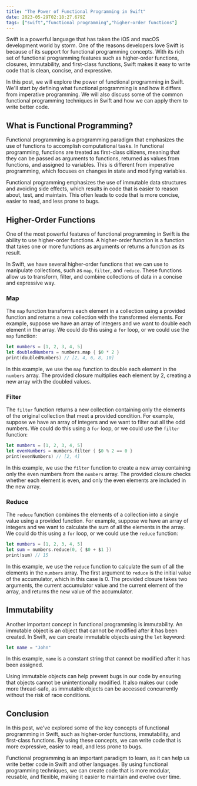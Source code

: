 ```yaml
---
title: "The Power of Functional Programming in Swift"
date: 2023-05-29T02:18:27.679Z
tags: ["swift","functional programming","higher-order functions"]
---
```



Swift is a powerful language that has taken the iOS and macOS development world by storm. One of the reasons developers love Swift is because of its support for functional programming concepts. With its rich set of functional programming features such as higher-order functions, closures, immutability, and first-class functions, Swift makes it easy to write code that is clean, concise, and expressive.

In this post, we will explore the power of functional programming in Swift. We'll start by defining what functional programming is and how it differs from imperative programming. We will also discuss some of the common functional programming techniques in Swift and how we can apply them to write better code.

## What is Functional Programming?

Functional programming is a programming paradigm that emphasizes the use of functions to accomplish computational tasks. In functional programming, functions are treated as first-class citizens, meaning that they can be passed as arguments to functions, returned as values from functions, and assigned to variables. This is different from imperative programming, which focuses on changes in state and modifying variables.

Functional programming emphasizes the use of immutable data structures and avoiding side effects, which results in code that is easier to reason about, test, and maintain. This often leads to code that is more concise, easier to read, and less prone to bugs.

## Higher-Order Functions

One of the most powerful features of functional programming in Swift is the ability to use higher-order functions. A higher-order function is a function that takes one or more functions as arguments or returns a function as its result.

In Swift, we have several higher-order functions that we can use to manipulate collections, such as `map`, `filter`, and `reduce`. These functions allow us to transform, filter, and combine collections of data in a concise and expressive way.

### Map

The `map` function transforms each element in a collection using a provided function and returns a new collection with the transformed elements. For example, suppose we have an array of integers and we want to double each element in the array. We could do this using a `for` loop, or we could use the `map` function:

```swift
let numbers = [1, 2, 3, 4, 5]
let doubledNumbers = numbers.map { $0 * 2 }
print(doubledNumbers) // [2, 4, 6, 8, 10]
```

In this example, we use the `map` function to double each element in the `numbers` array. The provided closure multiplies each element by 2, creating a new array with the doubled values.

### Filter

The `filter` function returns a new collection containing only the elements of the original collection that meet a provided condition. For example, suppose we have an array of integers and we want to filter out all the odd numbers. We could do this using a `for` loop, or we could use the `filter` function:

```swift
let numbers = [1, 2, 3, 4, 5]
let evenNumbers = numbers.filter { $0 % 2 == 0 }
print(evenNumbers) // [2, 4]
```

In this example, we use the `filter` function to create a new array containing only the even numbers from the `numbers` array. The provided closure checks whether each element is even, and only the even elements are included in the new array.

### Reduce

The `reduce` function combines the elements of a collection into a single value using a provided function. For example, suppose we have an array of integers and we want to calculate the sum of all the elements in the array. We could do this using a `for` loop, or we could use the `reduce` function:

```swift
let numbers = [1, 2, 3, 4, 5]
let sum = numbers.reduce(0, { $0 + $1 })
print(sum) // 15
```

In this example, we use the `reduce` function to calculate the sum of all the elements in the `numbers` array. The first argument to `reduce` is the initial value of the accumulator, which in this case is 0. The provided closure takes two arguments, the current accumulator value and the current element of the array, and returns the new value of the accumulator.

## Immutability

Another important concept in functional programming is immutability. An immutable object is an object that cannot be modified after it has been created. In Swift, we can create immutable objects using the `let` keyword:

```swift
let name = "John"
```

In this example, `name` is a constant string that cannot be modified after it has been assigned.

Using immutable objects can help prevent bugs in our code by ensuring that objects cannot be unintentionally modified. It also makes our code more thread-safe, as immutable objects can be accessed concurrently without the risk of race conditions.

## Conclusion

In this post, we've explored some of the key concepts of functional programming in Swift, such as higher-order functions, immutability, and first-class functions. By using these concepts, we can write code that is more expressive, easier to read, and less prone to bugs.

Functional programming is an important paradigm to learn, as it can help us write better code in Swift and other languages. By using functional programming techniques, we can create code that is more modular, reusable, and flexible, making it easier to maintain and evolve over time.